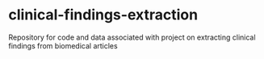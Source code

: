 # clinical-findings-extraction
Repository for code and data associated with project on extracting clinical findings from biomedical articles
